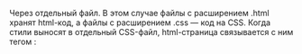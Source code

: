 Через отдельный файл. В этом случае файлы с расширением .html хранят html-код, а файлы с расширением .css — код на CSS.
Когда стили выносят в отдельный CSS-файл, html-страница связывается с ним тегом <link>:
